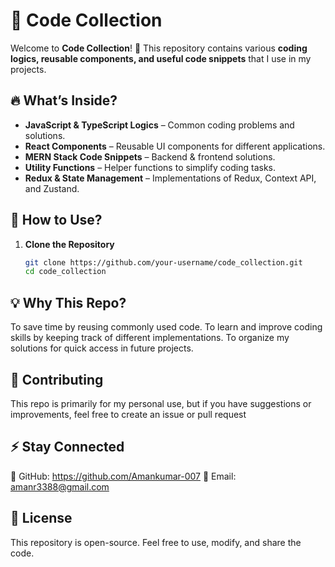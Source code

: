 # 📂 Code Collection

Welcome to **Code Collection**! 🚀 This repository contains various **coding logics, reusable components, and useful code snippets** that I use in my projects.  

## 🔥 What’s Inside?
- **JavaScript & TypeScript Logics** – Common coding problems and solutions.
- **React Components** – Reusable UI components for different applications.
- **MERN Stack Code Snippets** – Backend & frontend solutions.
- **Utility Functions** – Helper functions to simplify coding tasks.
- **Redux & State Management** – Implementations of Redux, Context API, and Zustand.

## 📌 How to Use?
1. **Clone the Repository**  
   ```bash
   git clone https://github.com/your-username/code_collection.git
   cd code_collection
## 💡 Why This Repo?
To save time by reusing commonly used code.
To learn and improve coding skills by keeping track of different implementations.
To organize my solutions for quick access in future projects.

## 🤝 Contributing
This repo is primarily for my personal use, but if you have suggestions or improvements, feel free to create an issue or pull request

## ⚡ Stay Connected
📌 GitHub: https://github.com/Amankumar-007
📩 Email: amanr3388@gmail.com

## 📜 License
This repository is open-source. Feel free to use, modify, and share the code.

